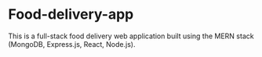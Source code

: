 # Food-delivery-app
This is a full-stack food delivery web application built using the MERN stack (MongoDB, Express.js, React, Node.js). 
